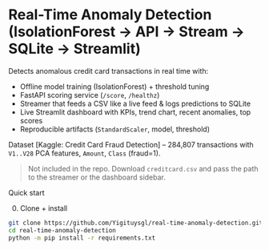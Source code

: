 # Real-Time Anomaly Detection (IsolationForest → API → Stream → SQLite → Streamlit)

Detects anomalous credit card transactions in real time with:
- Offline model training (IsolationForest) + threshold tuning
- FastAPI scoring service (`/score`, `/healthz`)
- Streamer that feeds a CSV like a live feed & logs predictions to SQLite
- Live Streamlit dashboard with KPIs, trend chart, recent anomalies, top scores
- Reproducible artifacts (`StandardScaler`, model, threshold)

 Dataset
[Kaggle: Credit Card Fraud Detection] – 284,807 transactions with `V1..V28` PCA features, `Amount`, `Class` (fraud=1).  
>  Not included in the repo. Download `creditcard.csv` and pass the path to the streamer or the dashboard sidebar.

 Quick start

 0) Clone + install
```bash
git clone https://github.com/Yigituysgl/real-time-anomaly-detection.git
cd real-time-anomaly-detection
python -m pip install -r requirements.txt

